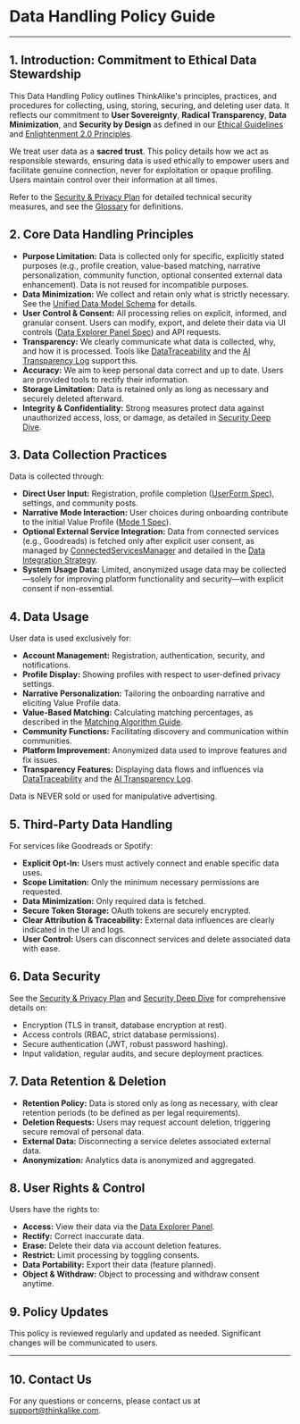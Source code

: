 <!-- filepath: c:\--ThinkAlike--\docs\guides\developer_guides\data_handling_policy_guide.md -->
# Data Handling Policy Guide

---

## 1. Introduction: Commitment to Ethical Data Stewardship

This Data Handling Policy outlines ThinkAlike's principles, practices, and procedures for collecting, using, storing, securing, and deleting user data. It reflects our commitment to **User Sovereignty**, **Radical Transparency**, **Data Minimization**, and **Security by Design** as defined in our [Ethical Guidelines](../../core/ethics/ethical_guidelines.md) and [Enlightenment 2.0 Principles](../../core/enlightenment_2_0/enlightenment_2_0_principles.md).

We treat user data as a **sacred trust**. This policy details how we act as responsible stewards, ensuring data is used ethically to empower users and facilitate genuine connection, never for exploitation or opaque profiling. Users maintain control over their information at all times.

Refer to the [Security & Privacy Plan](../../architecture/security/security_and_privacy_plan.md) for detailed technical security measures, and see the [Glossary](../../core/glossary.md) for definitions.

## 2. Core Data Handling Principles

*   **Purpose Limitation:** Data is collected only for specific, explicitly stated purposes (e.g., profile creation, value-based matching, narrative personalization, community function, optional consented external data enhancement). Data is not reused for incompatible purposes.
*   **Data Minimization:** We collect and retain only what is strictly necessary. See the [Unified Data Model Schema](../../architecture/database/unified_data_model_schema.md) for details.
*   **User Control & Consent:** All processing relies on explicit, informed, and granular consent. Users can modify, export, and delete their data via UI controls ([Data Explorer Panel Spec](../../components/ui_components/data_explorer_panel_spec.md)) and API requests.
*   **Transparency:** We clearly communicate what data is collected, why, and how it is processed. Tools like [DataTraceability](../../components/ui_components/data_traceability.md) and the [AI Transparency Log](./ai/ai_transparency_log.md) support this.
*   **Accuracy:** We aim to keep personal data correct and up to date. Users are provided tools to rectify their information.
*   **Storage Limitation:** Data is retained only as long as necessary and securely deleted afterward.
*   **Integrity & Confidentiality:** Strong measures protect data against unauthorized access, loss, or damage, as detailed in [Security Deep Dive](../../architecture/security/security_deep_dive.md).

## 3. Data Collection Practices

Data is collected through:
* **Direct User Input:** Registration, profile completion ([UserForm Spec](../../components/ui_components/UserForm_spec.md)), settings, and community posts.
* **Narrative Mode Interaction:** User choices during onboarding contribute to the initial Value Profile ([Mode 1 Spec](../../architecture/modes/mode1_narrative_onboarding_spec.md)).
* **Optional External Service Integration:** Data from connected services (e.g., Goodreads) is fetched only after explicit user consent, as managed by [ConnectedServicesManager](../../components/ui_components/connected_services_manager_spec.md) and detailed in the [Data Integration Strategy](../../architecture/data_integration_strategy.md).
* **System Usage Data:** Limited, anonymized usage data may be collected—solely for improving platform functionality and security—with explicit consent if non-essential.

## 4. Data Usage

User data is used exclusively for:
* **Account Management:** Registration, authentication, security, and notifications.
* **Profile Display:** Showing profiles with respect to user-defined privacy settings.
* **Narrative Personalization:** Tailoring the onboarding narrative and eliciting Value Profile data.
* **Value-Based Matching:** Calculating matching percentages, as described in the [Matching Algorithm Guide](./matching_algorithm_guide.md).
* **Community Functions:** Facilitating discovery and communication within communities.
* **Platform Improvement:** Anonymized data used to improve features and fix issues.
* **Transparency Features:** Displaying data flows and influences via [DataTraceability](../../components/ui_components/data_traceability.md) and the [AI Transparency Log](./ai/ai_transparency_log.md).

Data is NEVER sold or used for manipulative advertising.

## 5. Third-Party Data Handling

For services like Goodreads or Spotify:
* **Explicit Opt-In:** Users must actively connect and enable specific data uses.
* **Scope Limitation:** Only the minimum necessary permissions are requested.
* **Data Minimization:** Only required data is fetched.
* **Secure Token Storage:** OAuth tokens are securely encrypted.
* **Clear Attribution & Traceability:** External data influences are clearly indicated in the UI and logs.
* **User Control:** Users can disconnect services and delete associated data with ease.

## 6. Data Security

See the [Security & Privacy Plan](../../architecture/security/security_and_privacy_plan.md) and [Security Deep Dive](../../architecture/security/security_deep_dive.md) for comprehensive details on:
* Encryption (TLS in transit, database encryption at rest).
* Access controls (RBAC, strict database permissions).
* Secure authentication (JWT, robust password hashing).
* Input validation, regular audits, and secure deployment practices.

## 7. Data Retention & Deletion

* **Retention Policy:** Data is stored only as long as necessary, with clear retention periods (to be defined as per legal requirements).
* **Deletion Requests:** Users may request account deletion, triggering secure removal of personal data.
* **External Data:** Disconnecting a service deletes associated external data.
* **Anonymization:** Analytics data is anonymized and aggregated.

## 8. User Rights & Control

Users have the rights to:
* **Access:** View their data via the [Data Explorer Panel](../../components/ui_components/data_explorer_panel_spec.md).
* **Rectify:** Correct inaccurate data.
* **Erase:** Delete their data via account deletion features.
* **Restrict:** Limit processing by toggling consents.
* **Data Portability:** Export their data (feature planned).
* **Object & Withdraw:** Object to processing and withdraw consent anytime.

## 9. Policy Updates

This policy is reviewed regularly and updated as needed. Significant changes will be communicated to users.

---
## 10. Contact Us

For any questions or concerns, please contact us at [support@thinkalike.com](mailto:support@thinkalike.com).



